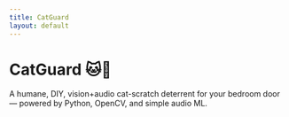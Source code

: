 ```yaml
---
title: CatGuard
layout: default
---
```


# CatGuard 🐱🔕

A humane, DIY, vision+audio cat-scratch deterrent for your bedroom door — powered by Python, OpenCV, and simple audio ML.

